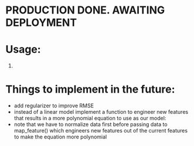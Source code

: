 # **PRODUCTION DONE. AWAITING DEPLOYMENT**  

# Usage:
1. 



# Things to implement in the future:
- add regularizer to improve RMSE
- instead of a linear model implement a function to engineer new features that results in a more polynomial equation to use as our model:
- note that we have to normalize data first before passing data to map_feature() which engineers new features out of the current features
to make the equation more polynomial